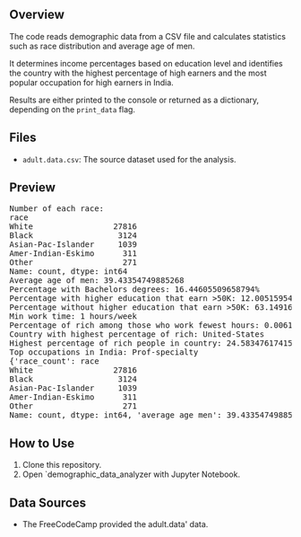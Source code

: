 ## Overview
The code reads demographic data from a CSV file and calculates statistics such as race distribution and average age of men.

It determines income percentages based on education level and identifies the country with the highest percentage of high earners and the most popular occupation for high earners in India.

Results are either printed to the console or returned as a dictionary, depending on the `print_data` flag.

## Files
- `adult.data.csv`: The source dataset used for the analysis.

## Preview
<pre>
Number of each race:
race
White                 27816
Black                  3124
Asian-Pac-Islander     1039
Amer-Indian-Eskimo      311
Other                   271
Name: count, dtype: int64
Average age of men: 39.43354749885268
Percentage with Bachelors degrees: 16.44605509658794%
Percentage with higher education that earn >50K: 12.005159546696968%
Percentage without higher education that earn >50K: 63.14916618039986%
Min work time: 1 hours/week
Percentage of rich among those who work fewest hours: 0.006142317496391388%
Country with highest percentage of rich: United-States
Highest percentage of rich people in country: 24.583476174151524%
Top occupations in India: Prof-specialty
{'race_count': race
White                 27816
Black                  3124
Asian-Pac-Islander     1039
Amer-Indian-Eskimo      311
Other                   271
Name: count, dtype: int64, 'average_age_men': 39.43354749885268, 'percentage_bachelors': 16.44605509658794, 'higher_education_rich': 12.005159546696968, 'lower_education_rich': 63.14916618039986, 'min_work_hours': 1, 'rich_percentage': 0.006142317496391388, 'highest_earning_country': 'United-States', 'highest_earning_country_percentage': 24.583476174151524, 'top_IN_occupation': 'Prof-specialty'}
</pre>

## How to Use
1. Clone this repository.
2. Open `demographic_data_analyzer with Jupyter Notebook.

## Data Sources
- The FreeCodeCamp provided the adult.data' data.

